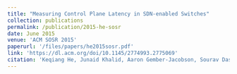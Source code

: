 ```yaml
---
title: "Measuring Control Plane Latency in SDN-enabled Switches"
collection: publications
permalink: /publication/2015-he-sosr
date: June 2015
venue: 'ACM SOSR 2015'
paperurl: '/files/papers/he2015sosr.pdf'
link: 'https://dl.acm.org/doi/10.1145/2774993.2775069'
citation: 'Keqiang He, Junaid Khalid, Aaron Gember-Jacobson, Sourav Das, Chaithan Prakash, Aditya Akella, Li Erran Li, Marina Thottan'
---
```

